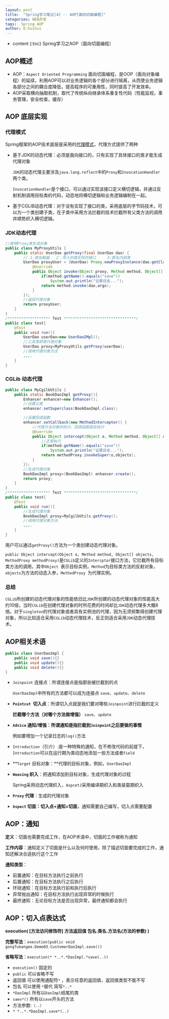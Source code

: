 ```yaml
---
layout: post
title:  "Spring学习笔记[4] -- AOP[面向切面编程]"
categories: WEB开发
tags:  Spring AOP
author: D.huihui
---
```

* content
{:toc}
Spring学习之AOP（面向切面编程）



## AOP概述

- AOP：`Aspect Oriented Programming` 面向切面编程，是OOP（面向对象编程）的延续，利用AOP可以对业务逻辑的各个部分进行隔离，从而使业务逻辑各部分之间的耦合度降低，提高程序的可重用性，同时提高了开发效率。
- AOP采取横向抽取机制，取代了传统纵向继承体系重复性代码（性能监视，事务管理，安全检查，缓存）

## AOP 底层实现

### 代理模式

Spring框架的AOP技术底层是采用的[代理模式](https://gongfukangee.github.io/2018/02/01/Design-Patterns-4/)，代理方式提供了两种

- 基于JDK的动态代理：必须是面向接口的，只有实现了具体接口的类才能生成代理对象

  `JDK`的动态代理主要涉及`java.lang.reflect`中的`Proxy`和`InvocationHandler`两个类。

  `InvocationHandler`是个接口，可以通过实现该接口定义横切逻辑，并通过反射机制调用目标类的代码，动态地将横切逻辑和业务逻辑编制在一起。

- 基于CGLIB动态代理：对于没有实现了接口的类，采用底层的字节码技术，可以为一个类创建子类，在子类中采用方法拦截的技术拦截所有父类方法的调用并顺势织入横切逻辑。

### JDK动态代理

```java
//使用Proxy类生成对象
public class MyProxyUtils {
    public static UserDao getProxy(final UserDao dao) {
        // 1:类加载器   2：传入的类实现的接口     3:匿名内部类
        UserDao proxyUser = (UserDao) Proxy.newProxyInstance(dao.getClass().getClassLoader(), dao.getClass().getInterfaces(), new InvocationHandler() {
            @Override
            public Object invoke(Object proxy, Method method, Object[] args) throws Throwable {
                if(method.getName().equals("save"))
                    System.out.println("记录日志...");
                return method.invoke(dao,args);
            }
        });
        //返回代理对象
        return proxyUser;
    }
}
/******************* Test ********************************/
public class test{
    @Test
    public void run(){
        UserDao userDao=new UserDaoIMpl();
        //工具类获取代理对象
        UserDao proxy=MyProxyUtils.getProxy(userDao);
        //调用代理对象方法
        ....
    }
}
```

### CGLib 动态代理

```java
public class MyCgilbUtils {
    public static BookDaoImpl getProxy(){
        Enhancer enhancer=new Enhancer();
        //设置父类
        enhancer.setSuperclass(BookDaoImpl.class);

        //设置回调函数
        enhancer.setCallback(new MethodInterceptor() {
            //代理方法对象的执行，回调函数就会执行
            @Override
            public Object intercept(Object o, Method method, Object[] objects, MethodProxy methodProxy) throws Throwable {
                //正常执行
                if(method.getName().equals("save"))
                    System.out.println("记录日志...");
                return methodProxy.invokeSuper(o,objects);
            }
        });
        //生成代理对象
        BookDaoImpl proxy=(BookDaoImpl) enhancer.create();
        return proxy;
    }
}
/******************* Test ********************************/
public class test{
    @Test
    public void run(){
        //生成代理对象
        BookDaoImpl proxy=MyCgilbUtils.getProxy();
        //调用代理对象方法
        ....
    }
}
```

用户可以通过`getProxy()`方法为一个类创建动态代理对象。

`public Object intercept(Object o, Method method, Object[] objects, MethodProxy methodProxy)`是`CGLib`定义的`Intercptor`接口方法，它拦截所有目标类方法的调用，其中`Object `表示目标实例，`Method`为目标类方法的反射对象，`objects`为方法的动态入参，`MethodProxy `为代理实例。

### 总结

`CGLib`所创建的动态代理对象的性能依旧比`JDK`所创建的动态代理对象的性能高大约10倍，当时`CGLib`在创建代理对象的时所花费的时间却比`JDK`动态代理多大概8倍。对于`singleton`的代理对象或者具有实例池的代理，因为无须频繁得创建代理对象，所以比较适合采用`CGLib`动态代理技术，反正则适合采用`JDK`动态代理技术。

## AOP相关术语

```java
public class UserDaoImpl {
    public void save(){}
    public void update(){}
    public void delete(){}
}
```

- `Joinpoint` 连接点：所谓连接点是指那些被拦截到的点

  `UserDaoImpl`中所有的方法都可以成为连接点 `save`、`update`、`delete`

- **`Pointcut `切入点**：所谓切入点就是我们要对哪些`Joinpoint`进行拦截的定义

  **拦截哪个方法（对哪个方法做增强）** `save`、`update`

- **`Advice` 通知/增强：所谓通知是指拦截到`Joinpoint`之后要做的事情**

  例如要增加一个记录日志的`log()`方法	

- `Introduction`（引介）:是一种特殊的通知，在不修改代码的前提下，`Introduction`可以在运行期为类动态地添加一些方法或者`Field`

- **`Target` 目标对象：**代理的目标对象，例如，`UserDaoImpl`

- **`Weaving` 织入**：把通知添加到目标对象，生成代理对象的过程

  Spring采用动态代理织入，`AspcetJ`采用编译期织入和类装载期织入

- **`Proxy` 代理**：生成的代理对象

- **`Aspect` 切面：切入点+通知=切面**，通知需要自己编写，切入点需要配置


## AOP：通知

**定义**：切面也需要完成工作，在AOP术语中，切面的工作被称为通知

**工作内容**：通知定义了切面是什么以及何时使用，除了描述切面要完成的工作，通知还解决合适执行这个工作

**通知类型**：

- 前置通知：在目标方法执行之前执行
- 后置通知：在目标方法执行之后执行
- 环绕通知：在目标方法执行前和执行后执行
- 异常抛出通知：在目标方法执行出现异常的时候执行
- 最终通知：无论目标方法是否出现异常，最终通知都会执行

## AOP：切入点表达式

**execution( [方法访问修饰符] 方法返回值 包名.类名.方法名(方法的参数) )**

**完整写法**：`execution(public void gongfukangee.Demo03.CustomerDaoImpl.save())`

**省略写法**：`execution(* *..*.*DaoImpl.*save(..))`

- `execution()`  固定的
- `public` 可以省略不写
- 返回值 可以使用通配符`*` ，表示任意的返回值，返回值类型不能不写
- 包名 可以使用 `*`替代  简写`*..*`
- `*DaoImpl`  所有以`DaoImpl`结尾的类
- `saev*()` 所有以`save`开头的方法
- 方法参数:`（..）`
- `* *..*.*DaoImpl.save*(..)`